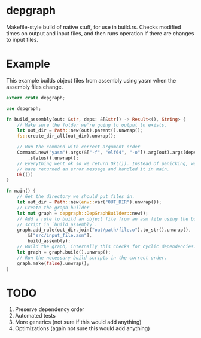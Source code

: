 # depgraph

Makefile-style build of native stuff, for use in build.rs. Checks modified
times on output and input files, and then runs operation if there are changes
to input files.

# Example

This example builds object files from assembly using yasm when the assembly
files change.

```rust
extern crate depgraph;

use depgraph;

fn build_assembly(out: &str, deps: &[&str]) -> Result<(), String> {
    // Make sure the folder we're going to output to exists.
    let out_dir = Path::new(out).parent().unwrap();
    fs::create_dir_all(out_dir).unwrap();

    // Run the command with correct argument order
    Command.new("yasm").args(&["-f", "elf64", "-o"]).arg(out).args(deps)
        .status().unwrap();
    // Everything went ok so we return Ok(()). Instead of panicking, we could
    // have returned an error message and handled it in main.
    Ok(())
}

fn main() {
    // Get the directory we should put files in.
    let out_dir = Path::new(env::var("OUT_DIR").unwrap());
    // Create the graph builder
    let mut graph = depgraph::DepGraphBuilder::new();
    // Add a rule to build an object file from an asm file using the build
    // script in `build_assembly`.
    graph.add_rule(out_dir.join("out/path/file.o").to_str().unwrap(),
        &["src/input_file.asm"],
        build_assembly);
    // Build the graph, internally this checks for cyclic dependencies.
    let graph = graph.build().unwrap();
    // Run the necessary build scripts in the correct order.
    graph.make(false).unwrap();
}
```

# TODO

 1. Preserve dependency order
 2. Automated tests
 3. More generics (not sure if this would add anything)
 3. Optimizations (again not sure this would add anything)
